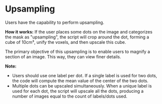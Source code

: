 # Upsampling

Users have the capability to perform upsampling.

**How it works:** If the user places some dots on the image and categorizes the mask as "upsampling", the script will crop around the dot, forming a cube of 10cm³, unify the voxels, and then upscale this cube.

The primary objective of this upsampling is to enable users to magnify a section of an image. This way, they can view finer details.

**Note:** 
- Users should use one label per dot. If a single label is used for two dots, the code will compute the mean value of the center of the two dots. 
- Multiple dots can be upscaled simultaneously. When a unique label is used for each dot, the script will upscale all the dots, producing a number of images equal to the count of labels/dots used.
